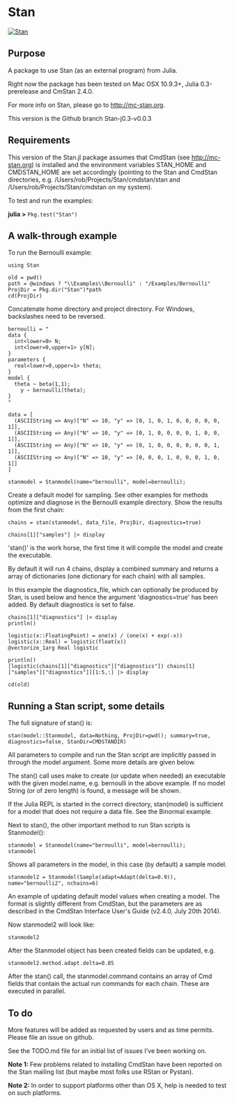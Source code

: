 # Stan

[![Stan](http://pkg.julialang.org/badges/Stan_0.3.svg)](http://pkg.julialang.org/?pkg=Stan&ver=0.3)
## Purpose

A package to use Stan (as an external program) from Julia. 

Right now the package has been tested on Mac OSX 10.9.3+, Julia 0.3-prerelease and CmStan 2.4.0.

For more info on Stan, please go to <http://mc-stan.org>.

This version is the Github branch Stan-j0.3-v0.0.3

## Requirements

This version of the Stan.jl package assumes that CmdStan (see <http://mc-stan.org>) is installed and the environment variables STAN_HOME and CMDSTAN_HOME are set accordingly (pointing to the Stan and CmdStan directories, e.g. /Users/rob/Projects/Stan/cmdstan/stan and /Users/rob/Projects/Stan/cmdstan on my system).

To test and run the examples:

**julia >** ``Pkg.test("Stan")``

## A walk-through example

To run the Bernoulli example:

```
using Stan

old = pwd()
path = @windows ? "\\Examples\\Bernoulli" : "/Examples/Bernoulli"
ProjDir = Pkg.dir("Stan")*path
cd(ProjDir)
```
Concatenate home directory and project directory. For Windows, backslashes need to be reversed.

```
bernoulli = "
data { 
  int<lower=0> N; 
  int<lower=0,upper=1> y[N];
} 
parameters {
  real<lower=0,upper=1> theta;
} 
model {
  theta ~ beta(1,1);
    y ~ bernoulli(theta);
}
"

data = [
  (ASCIIString => Any)["N" => 10, "y" => [0, 1, 0, 1, 0, 0, 0, 0, 0, 1]],
  (ASCIIString => Any)["N" => 10, "y" => [0, 1, 0, 0, 0, 0, 1, 0, 0, 1]],
  (ASCIIString => Any)["N" => 10, "y" => [0, 1, 0, 0, 0, 0, 0, 0, 1, 1]],
  (ASCIIString => Any)["N" => 10, "y" => [0, 0, 0, 1, 0, 0, 0, 1, 0, 1]]
]

stanmodel = Stanmodel(name="bernoulli", model=bernoulli);
```

Create a default model for sampling. See other examples for methods optimize and diagnose in the Bernoulli example directory. Show the results from the first chain:

```
chains = stan(stanmodel, data_file, ProjDir, diagnostics=true)

chains[1]["samples"] |> display

```

'stan()' is the work horse, the first time it will compile the model and create the executable. 

By default it will run 4 chains, display a combined summary and returns a array of dictionaries (one dictionary for each chain) with all samples.

In this example the diagnostics_file, which can optionally be produced by Stan, is used below and hence the argument 'diagnostics=true' has been added. By default diagnostics is set to false.

```
chains[1]["diagnostics"] |> display
println()

logistic(x::FloatingPoint) = one(x) / (one(x) + exp(-x))
logistic(x::Real) = logistic(float(x))
@vectorize_1arg Real logistic

println()
[logistic(chains[1]["diagnostics"]["diagnostics"]) chains[1]["samples"]["diagnostics"]][1:5,:] |> display

cd(old)
```


## Running a Stan script, some details

The full signature of stan() is:

```
stan(model::Stanmodel, data=Nothing, ProjDir=pwd(); summary=true, diagnostics=false, StanDir=CMDSTANDIR)
````

All parameters to compile and run the Stan script are implicitly passed in through the model argument. Some more details are given below.

The stan() call uses make to create (or update when needed) an executable with the given model.name, e.g. bernoulli in the above example. If no model String (or of zero length) is found, a message will be shown.

If the Julia REPL is started in the correct directory, stan(model) is sufficient for a model that does not require a data file. See the Binormal example.

Next to stan(), the other important method to run Stan scripts is Stanmodel():

```
stanmodel = Stanmodel(name="bernoulli", model=bernoulli);
stanmodel
````

Shows all parameters in the model, in this case (by default) a sample model. 

```
stanmodel2 = Stanmodel(Sample(adapt=Adapt(delta=0.9)), name="bernoulli2", nchains=6)
```

An example of updating default model values when creating a model. The format is slightly different from CmdStan, but the parameters are as described in the CmdStan Interface User's Guide (v2.4.0, July 20th 2014). 

Now stanmodel2 will look like:

```
stanmodel2
````

After the Stanmodel object has been created fields can be updated, e.g.

```
stanmodel2.method.adapt.delta=0.85
```

After the stan() call, the stanmodel.command contains an array of Cmd fields that contain the actual run commands for each chain. These are executed in parallel.

## To do

More features will be added as requested by users and as time permits. Please file an issue on github.

See the TODO.md file for an initial list of issues I've been working on.

**Note 1:** Few problems related to installing CmdStan have been reported on the Stan mailing list (but maybe most folks use RStan or Pystan).

**Note 2:** In order to support platforms other than OS X, help is needed to test on such platforms.